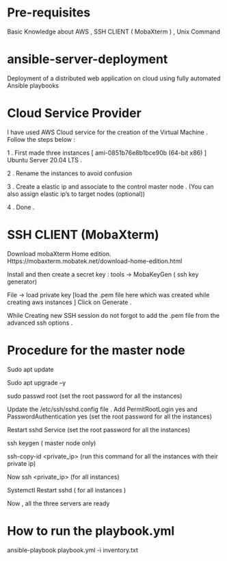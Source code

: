 # Pre-requisites
Basic Knowledge about AWS , SSH CLIENT ( MobaXterm ) , Unix Command
# ansible-server-deployment
Deployment of a distributed web application on cloud using fully automated Ansible playbooks

# Cloud Service Provider
I have used AWS Cloud service for the creation of the Virtual Machine .
Follow the steps below :

1 . First made three instances [ ami-0851b76e8b1bce90b (64-bit x86) ] Ubuntu Server 20.04 LTS .

2 . Rename the instances to avoid confusion 

3 . Create a elastic ip and associate to the control master node . (You can also assign elastic ip’s to target nodes (optional))

4 . Done .



# SSH CLIENT (MobaXterm)

Download  mobaXterm Home edition.
Https://mobaxterm.mobatek.net/download-home-edition.html

Install and then create a secret key : tools -> MobaKeyGen ( ssh key generator)

File -> load private key [load the .pem file here which was created while creating aws instances ]
Click on Generate .

While Creating new SSH session do not forgot to add the .pem file from the advanced ssh options .

# Procedure for the master node

Sudo apt update 

Sudo apt upgrade –y 

sudo passwd root     (set the root password for all the instances)

Update the /etc/ssh/sshd.config file . Add PermitRootLogin yes and PasswordAuthentication yes (set the root password for all the instances)

Restart sshd Service (set the root password for all the instances)




ssh keygen ( master node only)

ssh-copy-id  <private_ip> (run this command for all the instances with their private ip)


Now ssh <private_ip>  (for all instances)

Systemctl Restart  sshd ( for all instances )

Now , all the three servers are ready 


# How to run the playbook.yml

ansible-playbook playbook.yml  -i  inventory.txt

 




